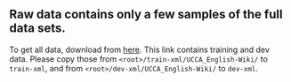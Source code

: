 ## Raw data contains only a few samples of the full data sets.
To get all data, download from [here](https://competitions.codalab.org/my/datasets/download/e2dc59a3-b969-4975-a6ef-32c02dce3fd6).
This link contains training and dev data. Please copy those from `<root>/train-xml/UCCA_English-Wiki/` to `train-xml`, and from `<root>/dev-xml/UCCA_English-Wiki/` to `dev-xml`.
